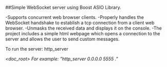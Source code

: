 ##Simple WebSocket server using Boost ASIO Library.

-Supports concurrent web browser clients.
-Properly handles the WebSocket handshake to establish a tcp connection from a client web browser.
-Unmasks the received data and displays it on the console.
-The project includes a simple html webpage which opens a connection to the server and allows the user to send custom messages.

To run the server: http_server <address> <port> <doc_root>
For example: "http_server 0.0.0.0 5555 ."